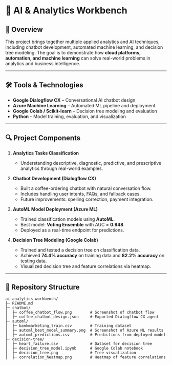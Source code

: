 # 🤖 AI & Analytics Workbench

## 📌 Overview
This project brings together multiple applied analytics and AI techniques, including chatbot development, automated machine learning, and decision tree modeling. The goal is to demonstrate how **cloud platforms, automation, and machine learning** can solve real-world problems in analytics and business intelligence.

---

## 🛠️ Tools & Technologies
- **Google Dialogflow CX** – Conversational AI chatbot design  
- **Azure Machine Learning** – Automated ML pipeline and deployment  
- **Google Colab / Scikit-learn** – Decision tree modeling and evaluation  
- **Python** – Model training, evaluation, and visualization  

---

## 🔍 Project Components
1. **Analytics Tasks Classification**  
   - Understanding descriptive, diagnostic, predictive, and prescriptive analytics through real-world examples.  

2. **Chatbot Development (Dialogflow CX)**  
   - Built a coffee-ordering chatbot with natural conversation flow.  
   - Includes handling user intents, FAQs, and fallback cases.  
   - Future improvements: spelling correction, payment integration.  

3. **AutoML Model Deployment (Azure ML)**  
   - Trained classification models using **AutoML**.  
   - Best model: **Voting Ensemble** with AUC = **0.948**.  
   - Deployed as a real-time endpoint for predictions.  

4. **Decision Tree Modeling (Google Colab)**  
   - Trained and tested a decision tree on classification data.  
   - Achieved **74.4% accuracy** on training data and **82.2% accuracy** on testing data.  
   - Visualized decision tree and feature correlations via heatmap.  

---

## 📂 Repository Structure
```text
ai-analytics-workbench/
├─ README.md
├─ chatbot/
│  ├─ coffee_chatbot_flow.png        # Screenshot of chatbot flow
│  ├─ coffee_chatbot_design.json     # Exported Dialogflow CX agent
├─ automl/
│  ├─ bankmarketing_train.csv        # Training dataset
│  ├─ automl_best_model_summary.png  # Screenshot of Azure ML results
│  ├─ automl_predictions.csv         # Predictions from deployed model
├─ decision-tree/
│  ├─ heart_failure.csv              # Dataset for decision tree
│  ├─ decision_tree_model.ipynb      # Google Colab notebook
│  ├─ decision_tree.png              # Tree visualization
│  ├─ correlation_heatmap.png        # Heatmap of feature correlations
